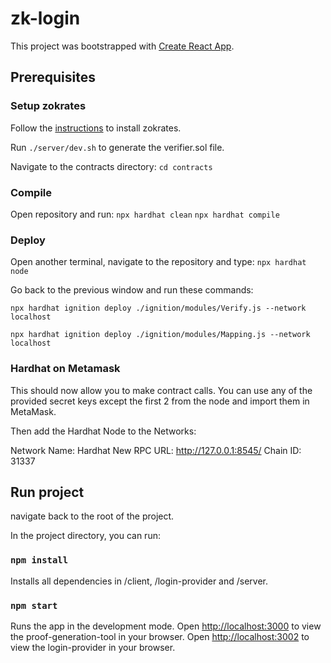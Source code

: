 # zk-login

This project was bootstrapped with [Create React App](https://github.com/facebook/create-react-app).

## Prerequisites

### Setup zokrates

Follow the [instructions](https://zokrates.github.io/gettingstarted.html) to install zokrates.

Run `./server/dev.sh` to generate the verifier.sol file.

Navigate to the contracts directory:
`cd contracts`

### Compile
Open repository and run:
`npx hardhat clean`
`npx hardhat compile`

### Deploy
Open another terminal, navigate to the repository and type:
`npx hardhat node`

Go back to the previous window and run these commands:

`npx hardhat ignition deploy ./ignition/modules/Verify.js --network localhost`

`npx hardhat ignition deploy ./ignition/modules/Mapping.js --network localhost`

### Hardhat on Metamask
This should now allow you to make contract calls.
You can use any of the provided secret keys except the first 2 from the node and import them in MetaMask.

Then add the Hardhat Node to the Networks:

Network Name: Hardhat
New RPC URL: http://127.0.0.1:8545/
Chain ID: 31337

## Run project

navigate back to the root of the project.

In the project directory, you can run:
### `npm install`

Installs all dependencies in /client, /login-provider and /server.

### `npm start`

Runs the app in the development mode.
Open [http://localhost:3000](http://localhost:3002) to view the proof-generation-tool in your browser.
Open [http://localhost:3002](http://localhost:3002) to view the login-provider in your browser.
